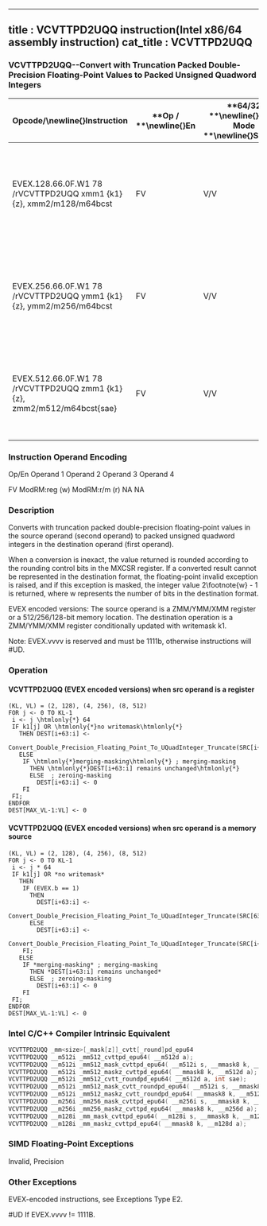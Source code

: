 ----------------------------
title : VCVTTPD2UQQ instruction(Intel x86/64 assembly instruction)
cat_title : VCVTTPD2UQQ
----------------------------
### VCVTTPD2UQQ--Convert with Truncation Packed Double-Precision Floating-Point Values to Packed Unsigned Quadword Integers


|**Opcode/**\newline{}**Instruction**|**Op / **\newline{}**En**|**64/32 **\newline{}**bit Mode **\newline{}**Support**|**CPUID **\newline{}**Feature **\newline{}**Flag**|**Description**|
|------------------------------------|-------------------------|------------------------------------------------------|--------------------------------------------------|---------------|
|EVEX.128.66.0F.W1 78 /rVCVTTPD2UQQ xmm1 {k1}{z}, xmm2/m128/m64bcst|FV|V/V|AVX512VLAVX512DQ|Convert two packed double-precision floating-point values from xmm2/m128/m64bcst to two packed unsigned quadword integers in xmm1 using truncation with writemask k1.|
|EVEX.256.66.0F.W1 78 /rVCVTTPD2UQQ ymm1 {k1}{z}, ymm2/m256/m64bcst|FV|V/V|AVX512VLAVX512DQ|Convert four packed double-precision floating-point values from ymm2/m256/m64bcst to four packed unsigned quadword integers in ymm1 using truncation with writemask k1.|
|EVEX.512.66.0F.W1 78 /rVCVTTPD2UQQ zmm1 {k1}{z}, zmm2/m512/m64bcst{sae}|FV|V/V|AVX512DQ|Convert eight packed double-precision floating-point values from zmm2/mem to eight packed unsigned quadword integers in zmm1 using truncation with writemask k1.|
###                 Instruction Operand Encoding


Op/En Operand 1 Operand 2 Operand 3 Operand 4

FV ModRM:reg (w) ModRM:r/m (r) NA NA

### Description


Converts with truncation packed double-precision floating-point values in the source operand (second operand) to packed unsigned quadword integers in the destination operand (first operand). 

When a conversion is inexact, the value returned is rounded according to the rounding control bits in the MXCSR register. If a converted result cannot be represented in the destination format, the floating-point invalid exception is raised, and if this exception is masked, the integer value 2\footnote{w}  - 1 is returned, where w represents the number of bits in the destination format.

EVEX encoded versions: The source operand is a ZMM/YMM/XMM register or a 512/256/128-bit memory location. The destination operation is a ZMM/YMM/XMM register conditionally updated with writemask k1. 

Note: EVEX.vvvv is reserved and must be 1111b, otherwise instructions will #UD.


### Operation
#### VCVTTPD2UQQ (EVEX encoded versions) when src operand is a register
```info-verb
(KL, VL) = (2, 128), (4, 256), (8, 512)
FOR j <-  0 TO KL-1
 i <-  j \htmlonly{*} 64
 IF k1[j] OR \htmlonly{*}no writemask\htmlonly{*}
   THEN DEST[i+63:i]  <-
    Convert_Double_Precision_Floating_Point_To_UQuadInteger_Truncate(SRC[i+63:i])
   ELSE 
    IF \htmlonly{*}merging-masking\htmlonly{*} ; merging-masking
      THEN \htmlonly{*}DEST[i+63:i] remains unchanged\htmlonly{*}
      ELSE  ; zeroing-masking
        DEST[i+63:i]  <- 0
    FI
 FI;
ENDFOR
DEST[MAX_VL-1:VL]  <- 0
```
#### VCVTTPD2UQQ (EVEX encoded versions) when src operand is a memory source
```info-verb
(KL, VL) = (2, 128), (4, 256), (8, 512)
FOR j  <- 0 TO KL-1
 i <-  j * 64
 IF k1[j] OR *no writemask*
   THEN 
    IF (EVEX.b == 1) 
      THEN
        DEST[i+63:i] <- 
    Convert_Double_Precision_Floating_Point_To_UQuadInteger_Truncate(SRC[63:0])
      ELSE 
        DEST[i+63:i] <- 
    Convert_Double_Precision_Floating_Point_To_UQuadInteger_Truncate(SRC[i+63:i])
    FI;
   ELSE 
    IF *merging-masking* ; merging-masking
      THEN *DEST[i+63:i] remains unchanged*
      ELSE  ; zeroing-masking
        DEST[i+63:i]  <- 0
    FI
 FI;
ENDFOR
DEST[MAX_VL-1:VL]  <- 0
```

### Intel C/C++ Compiler Intrinsic Equivalent

```cpp
VCVTTPD2UQQ _mm<size>[_mask[z]]_cvtt[_round]pd_epu64
VCVTTPD2UQQ __m512i _mm512_cvttpd_epu64( __m512d a);
VCVTTPD2UQQ __m512i _mm512_mask_cvttpd_epu64( __m512i s, __mmask8 k, __m512d a);
VCVTTPD2UQQ __m512i _mm512_maskz_cvttpd_epu64( __mmask8 k, __m512d a);
VCVTTPD2UQQ __m512i _mm512_cvtt_roundpd_epu64( __m512d a, int sae);
VCVTTPD2UQQ __m512i _mm512_mask_cvtt_roundpd_epu64( __m512i s, __mmask8 k, __m512d a, int sae);
VCVTTPD2UQQ __m512i _mm512_maskz_cvtt_roundpd_epu64( __mmask8 k, __m512d a, int sae);
VCVTTPD2UQQ __m256i _mm256_mask_cvttpd_epu64( __m256i s, __mmask8 k, __m256d a);
VCVTTPD2UQQ __m256i _mm256_maskz_cvttpd_epu64( __mmask8 k, __m256d a);
VCVTTPD2UQQ __m128i _mm_mask_cvttpd_epu64( __m128i s, __mmask8 k, __m128d a);
VCVTTPD2UQQ __m128i _mm_maskz_cvttpd_epu64( __mmask8 k, __m128d a);
```
### SIMD Floating-Point Exceptions


Invalid, Precision

### Other Exceptions


EVEX-encoded instructions, see Exceptions Type E2.

#UD If EVEX.vvvv != 1111B.

